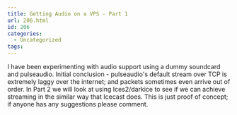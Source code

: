 ```yaml
---
title: Getting Audio on a VPS - Part 1
url: 206.html
id: 206
categories:
  - Uncategorized
tags:
---
```


I have been experimenting with audio support using a dummy soundcard and pulseaudio. Initial conclusion - pulseaudio's default stream over TCP is extremely laggy over the internet; and packets sometimes even arrive out of order. In Part 2 we will look at using Ices2/darkice to see if we can achieve streaming in the similar way that Icecast does. This is just proof of concept; if anyone has any suggestions please comment.